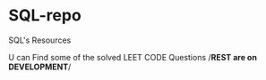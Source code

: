 # SQL-repo
SQL's Resources

U can Find some of the solved LEET CODE  Questions 
/****REST are on DEVELOPMENT****/

